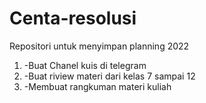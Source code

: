 # Centa-resolusi
Repositori untuk menyimpan planning 2022
1. -Buat Chanel kuis di telegram
2. -Buat riview materi dari kelas 7 sampai 12
3. -Membuat rangkuman materi kuliah
